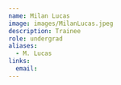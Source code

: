 ```yaml
---
name: Milan Lucas
image: images/MilanLucas.jpeg
description: Trainee
role: undergrad
aliases:
  - M. Lucas
links:
  email:
---
```

